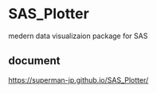 # SAS_Plotter
medern data visualizaion package for SAS 

## document
<https://superman-jp.github.io/SAS_Plotter/>
